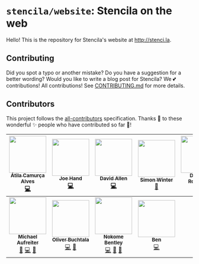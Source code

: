 # `stencila/website`: Stencila on the web

Hello! This is the repository for Stencila's website at http://stenci.la.

## Contributing

Did you spot a typo or another mistake? Do you have a suggestion for a better wording?
Would you like to write a blog post for Stencila? We 💕 contributions! All contributions! See [CONTRIBUTING.md](CONTRIBUTING.md) for more details. 

## Contributors

This project follows the [all-contributors](https://github.com/kentcdodds/all-contributors) specification. Thanks 🙏 to these wonderful ✨ people who have contributed so far 💖!

<!-- ALL-CONTRIBUTORS-LIST:START - Do not remove or modify this section -->
<!-- prettier-ignore -->
| [<img src="https://avatars3.githubusercontent.com/u/508624?v=4" width="100px;"/><br /><sub><b>Átila Camurça Alves</b></sub>](http://www.mad3linux.org)<br />[💻](https://github.com/stencila/website/commits?author=atilacamurca "Code") | [<img src="https://avatars0.githubusercontent.com/u/684965?v=4" width="100px;"/><br /><sub><b>Joe Hand</b></sub>](https://jhand.space)<br />[💻](https://github.com/stencila/website/commits?author=joehand "Code") | [<img src="https://avatars3.githubusercontent.com/u/1352651?v=4" width="100px;"/><br /><sub><b>David Allen</b></sub>](https://github.com/forsakendaemon)<br />[💻](https://github.com/stencila/website/commits?author=forsakendaemon "Code") | [<img src="https://avatars2.githubusercontent.com/u/1104537?v=4" width="100px;"/><br /><sub><b>Simon Winter</b></sub>](https://github.com/simonwinter)<br />[🎨](#design-simonwinter "Design") | [<img src="https://avatars2.githubusercontent.com/u/13207169?v=4" width="100px;"/><br /><sub><b>Danielle Robinson</b></sub>](https://github.com/daniellecrobinson)<br />[💻](https://github.com/stencila/website/commits?author=daniellecrobinson "Code") | [<img src="https://avatars2.githubusercontent.com/u/2358535?v=4" width="100px;"/><br /><sub><b>Aleksandra Pawlik</b></sub>](http://stenci.la)<br />[📝](#blog-apawlik "Blogposts") [💻](https://github.com/stencila/website/commits?author=apawlik "Code") [🎨](#design-apawlik "Design") | [<img src="https://avatars1.githubusercontent.com/u/2254049?v=4" width="100px;"/><br /><sub><b>Mariano Mollo</b></sub>](https://github.com/visika)<br />[💻](https://github.com/stencila/website/commits?author=visika "Code") |
| :---: | :---: | :---: | :---: | :---: | :---: | :---: |
| [<img src="https://avatars1.githubusercontent.com/u/2931?v=4" width="100px;"/><br /><sub><b>Michael Aufreiter</b></sub>](http://substance.io)<br />[🎨](#design-michael "Design") [💻](https://github.com/stencila/website/commits?author=michael "Code") [📝](#blog-michael "Blogposts") | [<img src="https://avatars1.githubusercontent.com/u/284099?v=4" width="100px;"/><br /><sub><b>Oliver Buchtala</b></sub>](https://github.com/oliver----)<br />[💻](https://github.com/stencila/website/commits?author=oliver---- "Code") [📝](#blog-oliver---- "Blogposts") | [<img src="https://avatars0.githubusercontent.com/u/1152336?v=4" width="100px;"/><br /><sub><b>Nokome Bentley</b></sub>](https://github.com/nokome)<br />[💻](https://github.com/stencila/website/commits?author=nokome "Code") [🎨](#design-nokome "Design") [📝](#blog-nokome "Blogposts") | [<img src="https://avatars1.githubusercontent.com/u/292725?v=4" width="100px;"/><br /><sub><b>Ben</b></sub>](https://github.com/beneboy)<br />[💻](https://github.com/stencila/website/commits?author=beneboy "Code") |
<!-- ALL-CONTRIBUTORS-LIST:END -->
